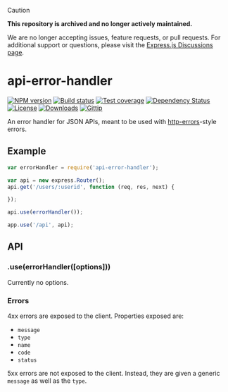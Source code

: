 > [!CAUTION]
> **This repository is archived and no longer actively maintained.**
>
> We are no longer accepting issues, feature requests, or pull requests.
> For additional support or questions, please visit the [Express.js Discussions page](https://github.com/expressjs/express/discussions).


# api-error-handler

[![NPM version][npm-image]][npm-url]
[![Build status][travis-image]][travis-url]
[![Test coverage][coveralls-image]][coveralls-url]
[![Dependency Status][david-image]][david-url]
[![License][license-image]][license-url]
[![Downloads][downloads-image]][downloads-url]
[![Gittip][gittip-image]][gittip-url]

An error handler for JSON APIs, meant to be used with [http-errors](https://github.com/jshttp/http-errors)-style errors.

## Example

```js
var errorHandler = require('api-error-handler');

var api = new express.Router();
api.get('/users/:userid', function (req, res, next) {

});

api.use(errorHandler());

app.use('/api', api);
```

## API

### .use(errorHandler([options]))

Currently no options.

### Errors

4xx errors are exposed to the client.
Properties exposed are:

- `message`
- `type`
- `name`
- `code`
- `status`

5xx errors are not exposed to the client.
Instead, they are given a generic `message` as well as the `type`.

[gitter-image]: https://badges.gitter.im/expressjs/api-error-handler.png
[gitter-url]: https://gitter.im/expressjs/api-error-handler
[npm-image]: https://img.shields.io/npm/v/api-error-handler.svg?style=flat-square
[npm-url]: https://npmjs.org/package/api-error-handler
[github-tag]: http://img.shields.io/github/tag/expressjs/api-error-handler.svg?style=flat-square
[github-url]: https://github.com/expressjs/api-error-handler/tags
[travis-image]: https://img.shields.io/travis/expressjs/api-error-handler.svg?style=flat-square
[travis-url]: https://travis-ci.org/expressjs/api-error-handler
[coveralls-image]: https://img.shields.io/coveralls/expressjs/api-error-handler.svg?style=flat-square
[coveralls-url]: https://coveralls.io/r/expressjs/api-error-handler
[david-image]: http://img.shields.io/david/expressjs/api-error-handler.svg?style=flat-square
[david-url]: https://david-dm.org/expressjs/api-error-handler
[license-image]: http://img.shields.io/npm/l/api-error-handler.svg?style=flat-square
[license-url]: LICENSE
[downloads-image]: http://img.shields.io/npm/dm/api-error-handler.svg?style=flat-square
[downloads-url]: https://npmjs.org/package/api-error-handler
[gittip-image]: https://img.shields.io/gratipay/jonathanong.svg?style=flat-square
[gittip-url]: https://gratipay.com/expressjs/
